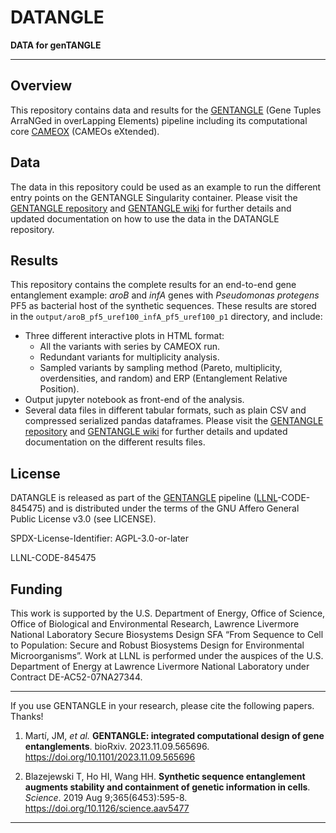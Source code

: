 # DATANGLE
**DATA for genTANGLE**
___

## Overview

This repository contains data and results for the [GENTANGLE](https://github.com/BiosecSFA/gentangle) (Gene Tuples ArraNGed in overLapping Elements) pipeline including its computational core [CAMEOX](https://github.com/BiosecSFA/cameox) (CAMEOs eXtended). 

## Data

The data in this repository could be used as an example to run the different entry points on the GENTANGLE Singularity container. Please visit the [GENTANGLE repository](https://github.com/BiosecSFA/gentangle) and [GENTANGLE wiki](https://github.com/BiosecSFA/gentangle/wiki) for further details and updated documentation on how to use the data in the DATANGLE repository.

## Results

This repository contains the complete results for an end-to-end gene entanglement example: _aroB_ and _infA_ genes with _Pseudomonas protegens_ PF5 as bacterial host of the synthetic sequences. These results are stored in the `output/aroB_pf5_uref100_infA_pf5_uref100_p1` directory, and include:
* Three different interactive plots in HTML format:
  * All the variants with series by CAMEOX run.
  * Redundant variants for multiplicity analysis.
  * Sampled variants by sampling method (Pareto, multiplicity, overdensities, and random) and ERP (Entanglement Relative Position).
* Output jupyter notebook as front-end of the analysis.
* Several data files in different tabular formats, such as plain CSV and compressed serialized pandas dataframes. 
Please visit the [GENTANGLE repository](https://github.com/BiosecSFA/gentangle) and [GENTANGLE wiki](https://github.com/BiosecSFA/gentangle/wiki) for further details and updated documentation on the different results files.

## License

DATANGLE is released as part of the [GENTANGLE](https://github.com/BiosecSFA/gentangle) pipeline ([LLNL](https://www.llnl.gov/)-CODE-845475) and is distributed under the terms of the GNU Affero General Public License v3.0 (see LICENSE). 

SPDX-License-Identifier: AGPL-3.0-or-later

LLNL-CODE-845475

## Funding

This work is supported by the U.S. Department of Energy, Office of Science, Office of Biological and Environmental Research, Lawrence Livermore National Laboratory Secure Biosystems Design SFA “From Sequence to Cell to Population: Secure and Robust Biosystems Design for Environmental Microorganisms”.  Work at LLNL is performed under the auspices of the U.S. Department of Energy at Lawrence Livermore National Laboratory under Contract DE-AC52-07NA27344. 

___

If you use GENTANGLE in your research, please cite the following papers. Thanks!

 1. Martí, JM, _et al._ **GENTANGLE: integrated computational design of gene entanglements**. bioRxiv. 2023.11.09.565696. https://doi.org/10.1101/2023.11.09.565696

 2. Blazejewski T, Ho HI, Wang HH. **Synthetic sequence entanglement augments stability and containment of genetic information in cells**. _Science_. 2019 Aug 9;365(6453):595-8. https://doi.org/10.1126/science.aav5477
___

